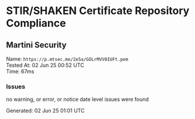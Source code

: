 # STIR/SHAKEN Certificate Repository Compliance

## Martini Security

Name: `https://p.mtsec.me/2e5a/GOLrMVV0IUFt.pem`\
Tested At: 02 Jun 25 00:52 UTC\
Time: 67ms

### Issues

no warning, or error, or notice date level issues were found

Generated: 02 Jun 25 01:01 UTC